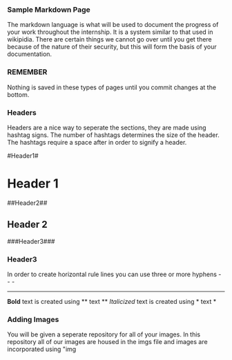 ### Sample Markdown Page ###
The markdown language is what will be used to document the progress of your work throughout the internship.
It is a system similar to that used in wikipidia. There are certain things we cannot go over until you get there
because of the nature of their security, but this will form the basis of your documentation.

### REMEMBER ### 
Nothing is saved in these types of pages until you commit changes at the bottom. 

### Headers ###
Headers are a nice way to seperate the sections, they are made using hashtag signs. The number of hashtags determines the 
size of the header. The hashtags require a space after in order to signify a header.

#Header1#
# Header 1 #

##Header2##
## Header 2 ##

###Header3###
### Header3 ###

In order to create horizontal rule lines you can use three or more hyphens - - -

----

**Bold** text is created using ** text **
*Italicized* text is created using * text *

### Adding Images ###
You will be given a seperate repository for all of your images. In this repository all of our images are housed in the imgs file and images are incorporated using "img
